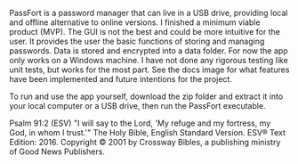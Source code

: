 PassFort is a password manager that can live in a USB drive, providing local and offline alternative to online versions. I finished a minimum viable product (MVP). The GUI is not the best and could be more intuitive for the user. It provides the user the basic functions of storing and managing passwords. Data is stored and encrypted into a data folder. For now the app only works on a Windows machine. I have not done any rigorous testing like unit tests, but works for the most part. See the docs image for what features have been implemented and future intentions for the project.

To run and use the app yourself, download the zip folder and extract it into your local computer or a USB drive, then run the PassFort executable.

Psalm 91:2 (ESV) "I will say to the Lord, 'My refuge and my fortress, my God, in whom I trust.'"
The Holy Bible, English Standard Version. ESV® Text Edition: 2016. Copyright © 2001 by Crossway Bibles, a publishing ministry of Good News Publishers.
